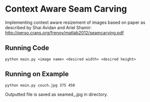 # Context Aware Seam Carving
Implementing context aware resizement of images based on paper as described by Shai Avidan and Ariel Shamir: http://perso.crans.org/frenoy/matlab2012/seamcarving.pdf

## Running Code
```
python main.py <image name> <desired width> <desired height>
```
## Running on Example
```
python main.py couch.jpg 375 450
```
Outputted file is saved as seamed_<image name>.jpg in directory.
